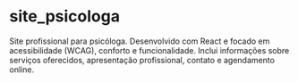 # site_psicologa
Site profissional para psicóloga. Desenvolvido com React e focado em acessibilidade (WCAG), conforto e funcionalidade. Inclui informações sobre serviços oferecidos, apresentação profissional, contato e agendamento online.
